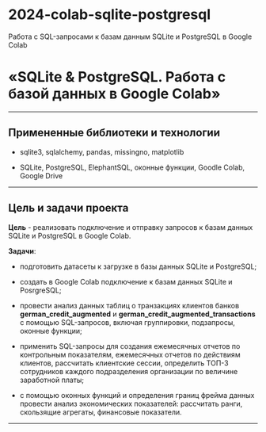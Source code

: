 # 2024-colab-sqlite-postgresql
Работа с SQL-запросами к базам данным SQLite и PostgreSQL в Google Colab 

# **«SQLite & PostgreSQL. Работа с базой данных в Google Colab»**

---

## **Примененные библиотеки и технологии**

* sqlite3, sqlalchemy, pandas, missingno, matplotlib

* SQLite, PostgreSQL, ElephantSQL, оконные функции, Goodle Colab, Google Drive

---

## **Цель и задачи проекта**

**Цель** - реализовать подключение и отправку запросов к базам данных SQLite и PostgreSQL в Google Colab.

**Задачи**: 

* подготовить датасеты к загрузке в базы данных SQLite и PostgreSQL;

* создать в Google Colab подключение к базам данных SQLite и PosrgreSQL;

* провести анализ данных таблиц о транзакциях клиентов банков **german_credit_augmented**  и **german_credit_augmented_transactions** с помощью SQL-запросов, включая группировки, подзапросы, оконные функции;

* применить SQL-запросы для создания ежемесячных отчетов по контрольным показателям, ежемесячных отчетов по действиям клиентов, рассчитать клиентские сессии, определить ТОП-3 сотрудников каждого подразделения организации по величине заработной платы;

* с помощью оконных функций и определения границ фрейма данных провести анализ экономических показателей: рассчитать ранги, скользящие агрегаты, финансовые показатели.

---
